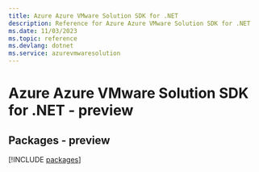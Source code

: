 ```yaml
---
title: Azure Azure VMware Solution SDK for .NET
description: Reference for Azure Azure VMware Solution SDK for .NET
ms.date: 11/03/2023
ms.topic: reference
ms.devlang: dotnet
ms.service: azurevmwaresolution
---
```

# Azure Azure VMware Solution SDK for .NET - preview
## Packages - preview
[!INCLUDE [packages](azure-vmware-solution-index.md)]